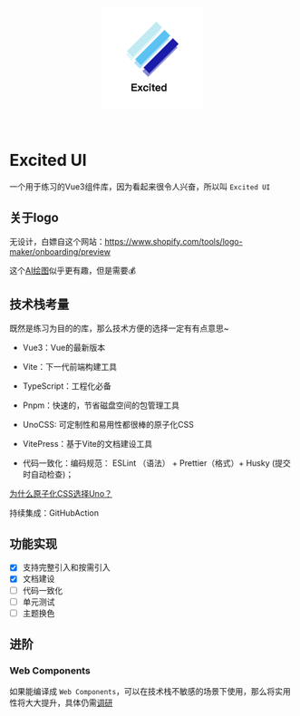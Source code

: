 <p align="center">
  <a href="https://github.com/GrapevineLin/excited-ui" target="_blank" rel="noopener noreferrer">
    <img width="180" src="docs/public/images/logo.png" alt="Vite logo">
  </a>
</p>
<br/>

# Excited UI

一个用于练习的Vue3组件库，因为看起来很令人兴奋，所以叫 `Excited UI`

## 关于logo

无设计，白嫖自这个网站：https://www.shopify.com/tools/logo-maker/onboarding/preview

这个[AI绘图](https://openai.com/dall-e-2/)似乎更有趣，但是需要💰

## 技术栈考量

既然是练习为目的的库，那么技术方便的选择一定有有点意思~

- Vue3：Vue的最新版本
- Vite：下一代前端构建工具
- TypeScript：工程化必备
- Pnpm：快速的，节省磁盘空间的包管理工具
- UnoCSS: 可定制性和易用性都很棒的原子化CSS
- VitePress：基于Vite的文档建设工具

- 代码一致化：编码规范： ESLint （语法） + Prettier（格式）+ Husky (提交时自动检查)；

[为什么原子化CSS选择Uno？](https://antfu.me/posts/reimagine-atomic-css-zh)

持续集成：GitHubAction

## 功能实现

- [x] 支持完整引入和按需引入
- [x] 文档建设
- [ ] 代码一致化
- [ ] 单元测试
- [ ] 主题换色

## 进阶

### Web Components

如果能编译成 `Web Components`，可以在技术栈不敏感的场景下使用，那么将实用性将大大提升，具体仍需[调研](https://cn.vuejs.org/guide/extras/web-components.html#building-custom-elements-with-vue)
